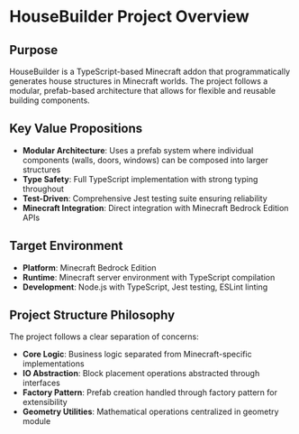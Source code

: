 # HouseBuilder Project Overview

## Purpose
HouseBuilder is a TypeScript-based Minecraft addon that programmatically generates house structures in Minecraft worlds. The project follows a modular, prefab-based architecture that allows for flexible and reusable building components.

## Key Value Propositions
- **Modular Architecture**: Uses a prefab system where individual components (walls, doors, windows) can be composed into larger structures
- **Type Safety**: Full TypeScript implementation with strong typing throughout
- **Test-Driven**: Comprehensive Jest testing suite ensuring reliability
- **Minecraft Integration**: Direct integration with Minecraft Bedrock Edition APIs

## Target Environment
- **Platform**: Minecraft Bedrock Edition
- **Runtime**: Minecraft server environment with TypeScript compilation
- **Development**: Node.js with TypeScript, Jest testing, ESLint linting

## Project Structure Philosophy
The project follows a clear separation of concerns:
- **Core Logic**: Business logic separated from Minecraft-specific implementations
- **IO Abstraction**: Block placement operations abstracted through interfaces
- **Factory Pattern**: Prefab creation handled through factory pattern for extensibility
- **Geometry Utilities**: Mathematical operations centralized in geometry module
